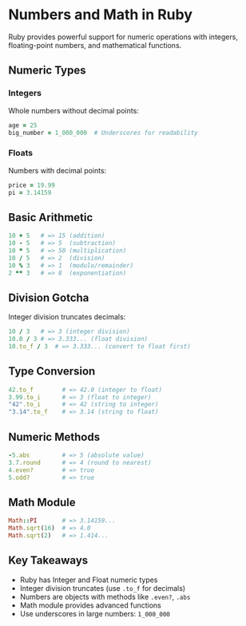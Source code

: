 # Numbers and Math in Ruby

Ruby provides powerful support for numeric operations with integers, floating-point numbers, and mathematical functions.

## Numeric Types

### Integers
Whole numbers without decimal points:

```ruby
age = 25
big_number = 1_000_000  # Underscores for readability
```

### Floats
Numbers with decimal points:

```ruby
price = 19.99
pi = 3.14159
```

## Basic Arithmetic

```ruby
10 + 5   # => 15 (addition)
10 - 5   # => 5  (subtraction)
10 * 5   # => 50 (multiplication)
10 / 5   # => 2  (division)
10 % 3   # => 1  (modulo/remainder)
2 ** 3   # => 8  (exponentiation)
```

## Division Gotcha

Integer division truncates decimals:

```ruby
10 / 3   # => 3 (integer division)
10.0 / 3 # => 3.333... (float division)
10.to_f / 3  # => 3.333... (convert to float first)
```

## Type Conversion

```ruby
42.to_f        # => 42.0 (integer to float)
3.99.to_i      # => 3 (float to integer)
"42".to_i      # => 42 (string to integer)
"3.14".to_f    # => 3.14 (string to float)
```

## Numeric Methods

```ruby
-5.abs         # => 5 (absolute value)
3.7.round      # => 4 (round to nearest)
4.even?        # => true
5.odd?         # => true
```

## Math Module

```ruby
Math::PI       # => 3.14159...
Math.sqrt(16)  # => 4.0
Math.sqrt(2)   # => 1.414...
```

## Key Takeaways

- Ruby has Integer and Float numeric types
- Integer division truncates (use `.to_f` for decimals)
- Numbers are objects with methods like `.even?`, `.abs`
- Math module provides advanced functions
- Use underscores in large numbers: `1_000_000`
